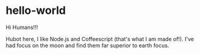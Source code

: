# hello-world
Hi Humans!!!


Hubot here, I like Node.js and Coffeescript (that's what I am made of!).
I've had focus on the moon and find them far superior to earth focus.
